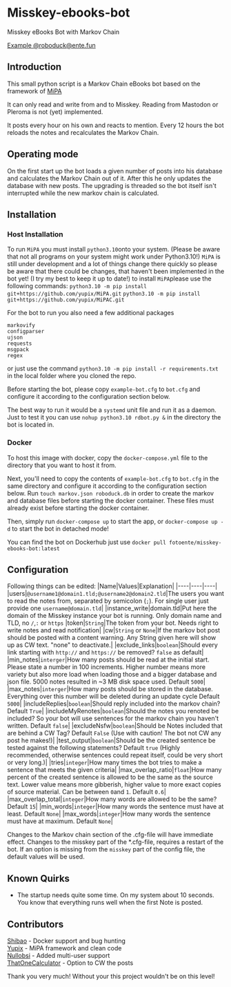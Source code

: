 # Misskey-ebooks-bot
Misskey eBooks Bot with Markov Chain

[Example @roboduck@ente.fun](https://ente.fun/@roboduck)

## Introduction
This small python script is a Markov Chain eBooks bot based on the framework of [MiPA](https://github.com/yupix/MiPA.git)

It can only read and write from and to Misskey. Reading from Mastodon or Pleroma is not (yet) implemented.

It posts every hour on his own and reacts to mention. Every 12 hours the bot reloads the notes and recalculates the Markov Chain.

## Operating mode
On the first start up the bot loads a given number of posts into his database and calculates the Markov Chain out of it.
After this he only updates the database with new posts. The upgrading is threaded so the bot itself isn't interrupted while the new markov chain is calculated.

## Installation

### Host Installation
To run `MiPA` you must install `python3.10`onto your system. (Please be aware that not all programs on your system might work under Python3.10!)
`MiPA` is still under development and a lot of things change there quickly so please be aware that there could be changes, that haven't been implemented in the bot yet! (I try my best to keep it up to date!)
to install `MiPA`please use the following commands:
`python3.10 -m pip install git+https://github.com/yupix/MiPA.git`
`python3.10 -m pip install git+https://github.com/yupix/MiPAC.git`

For the bot to run you also need a few additional packages
```
markovify
configparser
ujson
requests
msgpack
regex
```

or just use the command `python3.10 -m pip install -r requirements.txt` in the local folder where you cloned the repo.

Before starting the bot, please copy `example-bot.cfg` to `bot.cfg` and
configure it according to the configuration section below.

The best way to run it would be a `systemd` unit file and run it as a daemon.
Just to test it you can use `nohup python3.10 rdbot.py &` in the directory the bot is located in.

### Docker

To host this image with docker, copy the `docker-compose.yml` file to the directory that you want to host it from.

Next, you'll need to copy the contents of `example-bot.cfg` to `bot.cfg` in the
same directory and configure it according to the configuration section below.
Run `touch markov.json roboduck.db` in order to create the markov and database
files before starting the docker container. These files must already exist
before starting the docker container.

Then, simply run `docker-compose up` to start the app, or `docker-compose up -d`
to start the bot in detached mode!

You can find the bot on Dockerhub just use `docker pull fotoente/misskey-ebooks-bot:latest`

## Configuration
Following things can be edited:
|Name|Values|Explanation|
|----|----|----|
|users|`@username1@domain1.tld;@username2@domain2.tld`|The users you want to read the notes from, separated by semicolon (`;`). For single user just provide one `username@domain.tld`|
|instance_write|domain.tld|Put here the domain of the Misskey instance your bot is running. Only domain name and TLD, no `/`,`:` or `https`
|token|`String`|The token from your bot. Needs right to write notes and read notification|
|cw|`String` or `None`|If the markov bot post should be posted with a content warning. Any String given here will show up as CW text. "none" to deactivate.|
|exclude_links|`boolean`|Should every link starting with `http://` and `https://` be removed? `false` as default|
|min_notes|`interger`|How many posts should be read at the initial start. Please state a number in 100 increments. Higher number means more variety but also more load when loading those and a bigger database and json file. 5000 notes resulted in ~3 MB disk space used. Default `5000`|
|max_notes|`interger`|How many posts should be stored in the database. Everything over this number will be deleted during an update cycle Default `5000`|
|includeReplies|`boolean`|Should reply included into the markov chain? Default `True`|
|includeMyRenotes|`boolean`|Should the notes you renoted be included? So your bot will use sentences for the markov chain you haven't written. Default `false`|
|excludeNsfw|`boolean`|Should be Notes included that are behind a CW Tag? Default `False` (Use with caution! The bot not CW any post he makes!)|
|test_output|`boolean`|Should be the created sentence be tested against the following statements? Default `true` (Highly recommended, otherwise sentences could repeat itself, could be very short or very long.)|
|tries|`integer`|How many times the bot tries to make a sentence that meets the given criteria|
|max_overlap_ratio|`float`|How many percent of the created sentence is allowed to be the same as the source text. Lower value means more gibberish, higher value to more exact copies of source material. Can be between `0`and `1`. Default `0.6`|
|max_overlap_total|`integer`|How many words are allowed to be the same? Default `15`|
|min_words|`integer`|How many words the sentence must have at least. Default `None`|
|max_words|`integer`|How many words the sentence must have at maximum. Default `None`|

Changes to the Markov chain section of the .cfg-file will have immediate effect.
Changes to the misskey part of the *.cfg-file, requires a restart of the bot.
If an option is missing from the `misskey` part of the config file, the default values will be used.

## Known Quirks
- The startup needs quite some time. On my system about 10 seconds. You know that everything runs well when the first Note is posted.

## Contributors
[Shibao](https://github.com/shibaobun) - Docker support and bug hunting<br />
[Yupix](https://github.com/yupix) - MiPA framework and clean code<br />
[Nullobsi](https://github.com/nullobsi) - Added multi-user support<br />
[ThatOneCalculator](https://github.com/ThatOneCalculator) - Option to CW the posts<br />

Thank you very much! Without your this project wouldn't be on this level!
